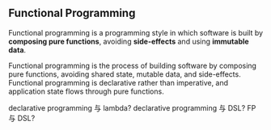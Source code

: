 
Functional Programming
---

Functional programming is a programming style in which software is built by **composing pure functions**, avoiding **side-effects** and using **immutable data**.

Functional programming is the process of building software by composing pure functions, avoiding shared state, mutable data, and side-effects. Functional programming is declarative rather than imperative, and application state flows through pure functions.


declarative programming 与 lambda?
declarative programming 与 DSL? 
FP 与 DSL?